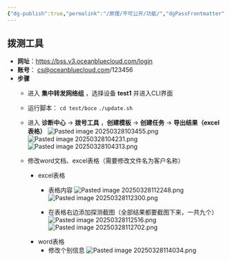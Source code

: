 ```yaml
---
{"dg-publish":true,"permalink":"/原理/不可公开/功能/","dgPassFrontmatter":true,"created":"2025-03-28T11:30:55.307+08:00","updated":"2025-06-08T20:28:06.730+08:00"}
---
```



## 拨测工具

- **网址**：https://bss.v3.oceanbluecloud.com/login
- **账号**： cs@oceanbluecloud.com/123456
- **步骤**
	- 进入 **集中转发网络组** ，选择设备 **test1** 并进入CLI界面
	- 运行脚本： `cd test/boce` `./update.sh`
	- 进入 **诊断中心** -> **拨号工具** ，**创建模板** -> **创建任务** -> **导出结果（excel表格）** 
	  ![Pasted image 20250328103455.png](/img/user/%E5%8E%9F%E7%90%86/attachments/Pasted%20image%2020250328103455.png)
	  ![Pasted image 20250328104231.png](/img/user/%E5%8E%9F%E7%90%86/attachments/Pasted%20image%2020250328104231.png)
	  ![Pasted image 20250328104313.png](/img/user/%E5%8E%9F%E7%90%86/attachments/Pasted%20image%2020250328104313.png)
	  
	- 修改word文档、excel表格（需要修改文件名为客户名称）
		- excel表格
			- 表格内容
			  ![Pasted image 20250328112248.png](/img/user/%E5%8E%9F%E7%90%86/attachments/Pasted%20image%2020250328112248.png)
			  ![Pasted image 20250328112300.png](/img/user/%E5%8E%9F%E7%90%86/attachments/Pasted%20image%2020250328112300.png)
	  
			- 在表格右边添加探测截图（全部结果都要截图下来，一共九个）
			  ![Pasted image 20250328112516.png](/img/user/%E5%8E%9F%E7%90%86/attachments/Pasted%20image%2020250328112516.png)
			  ![Pasted image 20250328112702.png](/img/user/%E5%8E%9F%E7%90%86/attachments/Pasted%20image%2020250328112702.png)
		- word表格
			- 修改个别信息
			  ![Pasted image 20250328114034.png](/img/user/%E5%8E%9F%E7%90%86/%E4%B8%8D%E5%8F%AF%E5%85%AC%E5%BC%80/attachments/Pasted%20image%2020250328114034.png)



